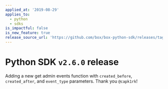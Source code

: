 ```yaml
---
applied_at: '2019-08-29'
applies_to:
  - python
  - sdks
is_impactful: false
is_new_feature: true
release_source_url: 'https://github.com/box/box-python-sdk/releases/tag/v2.6.0'
---
```


# Python SDK `v2.6.0` release

Adding a new get admin events function with `created_before`, `created_after`, and `event_type` parameters. Thank you `@capk1rk`!